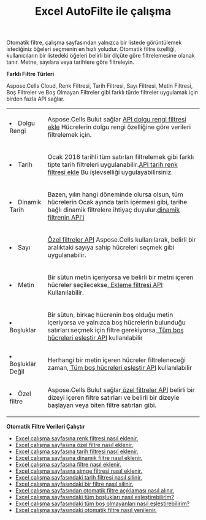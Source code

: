 ﻿---
title: Excel AutoFilte ile çalışma
second_title: Aspose.Cells Cloud Documen
linktitle: Otomatik Filtreleme
type: docs
url: /tr/autofilter/
aliases: [/working-with-autofilter/]
keywords: Get, add, delete, and so on for auto filter on an Excel worksheet
description: Aspose.Cells Cloud API'leri, Excel çalışma sayfasında otomatik filtreleme için alma, ekleme, silme vb. işlemleri destekler. SDK, çeşitli geliştirme dillerini destekler. Bunlara Android, C#, Go, Java, NodeJS, Perl, PHP, Python, Ruby ve swift dahildir.
weight: 100
kwords: Excel, Office Bulut, REST API, E-Tablo, PDF, CSV, Json, Markdown, Otomatik Filtre
---
Otomatik filtre, çalışma sayfasından yalnızca bir listede görüntülemek istediğiniz öğeleri seçmenin en hızlı yoludur. Otomatik filtre özelliği, kullanıcıların bir listedeki öğeleri belirli bir ölçüte göre filtrelemesine olanak tanır. Metne, sayılara veya tarihlere göre filtreleyin.

**Farklı Filtre Türleri**

Aspose.Cells Cloud, Renk Filtresi, Tarih Filtresi, Sayı Filtresi, Metin Filtresi, Boş Filtreler ve Boş Olmayan Filtreler gibi farklı türde filtreler uygulamak için birden fazla API sağlar.

<table class="table table-striped">
  <tr>
  <td class="col-md-2"> <li>Dolgu Rengi</li> </td>
  <td class="col-md-10">
  <p>Aspose.Cells Bulut sağlar
 <a href="/cells/tr/autofilter/add-color-filter/">API dolgu rengi filtresi ekle</a>
Hücrelerin dolgu rengi özelliğine göre verileri filtrelemek için.</p>
  </td>
  </tr>
  <tr>
    <td class="col-md-2"> <li>Tarih</li> </td>
  <td class="col-md-10">
  <p>
 Ocak 2018 tarihli tüm satırları filtrelemek gibi farklı tipte tarih filtreleri uygulanabilir.<a href="/cells/tr/autofilter/add-date-filter/">API tarih renk filtresi ekle</a> Bu işlevselliği uygulayabilirsiniz.
</p>
  </td>
  </tr>
    <tr>
    <td class="col-md-2"> <li>Dinamik Tarih</li> </td>
  <td class="col-md-10">
  <p>
 Bazen, yılın hangi döneminde olursa olsun, tüm hücrelerin Ocak ayında tarih içermesi gibi, tarihe bağlı dinamik filtrelere ihtiyaç duyulur.<a href="/cells/tr/autofilter/add-dynamic-filter/">dinamik filtrenin API'i</a>  
</p>
  </td>
  </tr>
      <tr>
    <td class="col-md-2"> <li>Sayı</li> </td>
  <td class="col-md-10">
  <p>
<a href="/cells/tr/autofilter/add-filter/">Özel filtreler API</a> Aspose.Cells kullanılarak, belirli bir aralıktaki sayıya sahip hücreleri seçmek gibi uygulanabilir.
</p>
  </td>
  </tr>
        <tr>
    <td class="col-md-2"> <li>Metin</li> </td>
  <td class="col-md-10">
  <p>
 Bir sütun metin içeriyorsa ve belirli bir metni içeren hücreler seçilecekse,<a href="/cells/tr/autofilter/add-filter/"> Ekleme filtresi API</a> Kullanılabilir.
</p>
  </td>
  </tr>
          <tr>
    <td class="col-md-2"> <li>Boşluklar</li> </td>
  <td class="col-md-10">
  <p>

 Bir sütun, birkaç hücrenin boş olduğu metin içeriyorsa ve yalnızca boş hücrelerin bulunduğu satırları seçmek için filtre gerekiyorsa,<a href="/cells/tr/autofilter/match-all-blank/"> Tüm boş hücreleri eşleştir API</a> kullanılabilir
</p>
  </td>
  </tr>
            <tr>
    <td class="col-md-2"> <li>Boşluklar Değil</li> </td>
  <td class="col-md-10">
  <p>

 Herhangi bir metin içeren hücreler filtreleneceği zaman,<a href="/cells/tr/autofilter/match-all-blank/"> Tüm boş hücreleri eşleştir API</a> kullanılabilir
</p>
  </td>
  </tr>
              <tr>
    <td class="col-md-2"> <li>Özel filtre</li> </td>
  <td class="col-md-10">
  <p>
 Aspose.Cells Bulut sağlar<a href="/cells/tr/autofilter/add-dynamic-filter/"> özel filtreler API</a> belirli bir dizeyi içeren filtre satırları ve belirli bir dizeyle başlayan veya biten filtre satırları gibi.
</p>
  </td>
  </tr>
</table>

**Otomatik Filtre Verileri Çalıştır**

- [Excel çalışma sayfasına renk filtresi nasıl eklenir.](/cells/tr/autofilter/add-color-filter/)
- [Excel çalışma sayfasına özel filtre nasıl eklenir.](/cells/tr/autofilter/add-custom-filter/)
- [Excel çalışma sayfasına tarih filtresi nasıl eklenir.](/cells/tr/autofilter/add-date-filter/)
- [Excel çalışma sayfasına dinamik filtre nasıl eklenir.](/cells/tr/autofilter/add-dynamic-filter/)
- [Excel çalışma sayfasına filtre nasıl eklenir.](/cells/tr/autofilter/add-filter/)
- [Excel çalışma sayfasına simge filtresi nasıl eklenir.](/cells/tr/autofilter/add-icon-filter/)
- [Excel çalışma sayfasındaki tarih filtresi nasıl silinir.](/cells/tr/autofilter/delete-a-date-filter/)
- [Excel çalışma sayfasındaki bir filtre nasıl silinir.](/cells/tr/delete-filter/)
- [Excel çalışma sayfasından otomatik filtre açıklaması nasıl alınır.](/cells/tr/autofilter/get/)
- [Excel çalışma sayfasındaki tüm boşlukları nasıl eşleştirebilirim?](/cells/tr/autofilter/match-all-blank/)
- [Excel çalışma sayfasındaki tüm boş olmayanları nasıl eşleştirebilirim?](/cells/tr/autofilter/match-all-non-blank/)
- [Excel çalışma sayfasındaki otomatik filtre nasıl yenilenir.](/cells/tr/autofilter/refresh/)
